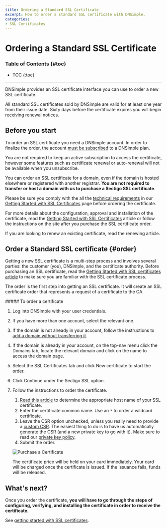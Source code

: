 ```yaml
---
title: Ordering a Standard SSL Certificate
excerpt: How to order a standard SSL certificate with DNSimple.
categories:
- SSL Certificates
---
```


# Ordering a Standard SSL Certificate

### Table of Contents {#toc}

* TOC
{:toc}

---

DNSimple provides an SSL certificate interface you can use to order a new SSL certificate.

All standard SSL certificates sold by DNSimple are valid for at least one year from their issue date. Sixty days before the certificate expires you will begin receiving renewal notices.


## Before you start

To order an SSL certificate you need a DNSimple account. In order to finalize the order, the account [must be subscribed](/articles/account-activation) to a DNSimple plan.

<note>
You are not required to keep an active subscription to access the certificate, however some features such as certificate renewal or auto-renewal will not be available when you unsubscribe.
</note>

You can order an SSL certificate for a domain, even if the domain is hosted elsewhere or registered with another registrar. **You are not required to transfer or host a domain with us to purchase a Sectigo SSL certificate**.

Please be sure you comply with the all the [technical requirements](/articles/getting-started-ssl-certificates/#requirements) in our [Getting Started with SSL Certificates](/articles/getting-started-ssl-certificates) page before ordering the certificate.

For more details about the configuration, approval and installation of the certificate, read the [Getting Started with SSL Certificates](/articles/getting-started-ssl-certificates) article or follow the instructions on the site after you purchase the SSL certificate order.

If you are looking to renew an existing certificate, read the renewing article.


## Order a Standard SSL certificate {#order}

Getting a new SSL certificate is a multi-step process and involves several parties: the customer (you), DNSimple, and the certificate authority. Before purchasing an SSL certificate, read the [Getting Started with SSL certificates article](/articles/getting-started-ssl-certificates) to make sure you are familiar with the SSL certificate process.

The order is the first step into getting an SSL certificate. It will create an SSL certificate order that represents a request of a certificate to the CA.

<div class="section-steps" markdown="1">
##### To order a certificate

1.  Log into DNSimple with your user credentials.
1.  If you have more than one account, select the relevant one.
1.  If the domain is not already in your account, follow the instructions to [add a domain without transferring it](/articles/adding-domain).
1.  If the domain is already in your account, on the top-nav menu click the <label>Domains</label> tab, locate the relevant domain and click on the name to access the domain page.
1.  Select the SSL Certificates tab and click <label>New certificate</label> to start the order.
1.  Click <label>Continue</label> under the Sectigo SSL option.
1.  Follow the instructions to order the certificate.

    1.  [Read this article](/articles/ssl-certificate-names) to determine the appropriate host name of your SSL certificate.
    1.  Enter the certificate common name. Use an `*` to order a wildcard certificate.
    1.  Leave the CSR option unchecked, unless you really need to provide a [custom CSR](/articles/what-is-csr). The easiest thing to do is to have us automatically generate the CSR (and a new private key to go with it). Make sure to read our [private key policy](https://dnsimple.com/private-key-policy).
    1.  Submit the order.

    ![Purchase a Certificate](/files/dnsimple-certificate-purchase.png)

    <info>
    The certificate price will be held on your card immediately.
    Your card will be charged once the certificate is issued.
    If the issuance fails, funds will be released.
    </info>

</div>


## What's next?

Once you order the certificate, **you will have to go through the steps of configuring, verifying, and installing the certificate in order to receive the certificate**.

See [getting started with SSL certificates](/articles/getting-started-ssl-certificates).
